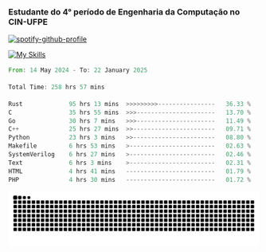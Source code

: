
### Estudante do 4° período de Engenharia da Computação no CIN-UFPE

[![spotify-github-profile](https://spotify-github-profile.kittinanx.com/api/view?uid=21nggge2ld354asa4l3xoze2q&cover_image=true&theme=novatorem&show_offline=false&background_color=000000&interchange=true&bar_color=53b14f&bar_color_cover=true)](https://github.com/kittinan/spotify-github-profile)


[![My Skills](https://skillicons.dev/icons?i=c,cpp,rust,py,java,neovim&theme=dark)](https://skillicons.dev)

<!--START_SECTION:waka-->

```rust
From: 14 May 2024 - To: 22 January 2025

Total Time: 258 hrs 57 mins

Rust             95 hrs 13 mins  >>>>>>>>>----------------   36.33 %
C                35 hrs 55 mins  >>>----------------------   13.70 %
Go               30 hrs 7 mins   >>>----------------------   11.49 %
C++              25 hrs 27 mins  >>-----------------------   09.71 %
Python           23 hrs 3 mins   >>-----------------------   08.80 %
Makefile         6 hrs 53 mins   >------------------------   02.63 %
SystemVerilog    6 hrs 27 mins   >------------------------   02.46 %
Text             6 hrs 3 mins    >------------------------   02.31 %
HTML             4 hrs 41 mins   -------------------------   01.79 %
PHP              4 hrs 30 mins   -------------------------   01.72 %
```

<!--END_SECTION:waka-->

<picture>
  <source media="(prefers-color-scheme: dark)" srcset="https://github.com/Zed201/Zed201/blob/output/github-contribution-grid-snake-dark.svg" />
  <img alt="github-snake" src="https://github.com/Zed201/Zed201/blob/output/github-contribution-grid-snake-dark.svg" />
</picture>
